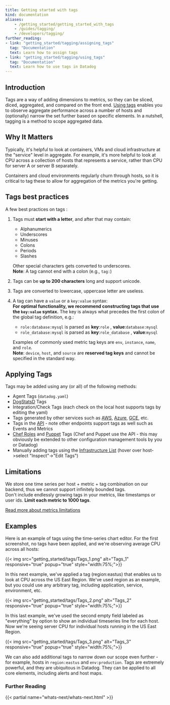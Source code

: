 ```yaml
---
title: Getting started with tags
kind: documentation
aliases:
    - /getting_started/getting_started_with_tags
    - /guides/tagging/
    - /developers/tagging/
further_reading:
- link: "getting_started/tagging/assigning_tags"
  tag: "Documentation"
  text: Learn how to assign tags
- link: "getting_started/tagging/using_tags"
  tag: "Documentation"
  text: Learn how to use tags in Datadog
---
```


## Introduction

Tags are a way of adding dimensions to metrics, so they can be sliced, diced, aggregated, and compared on the front end. [Using tags](/getting_started/tagging/using_tags) enables you to observe aggregate performance across a number of hosts and (optionally) narrow the set further based on specific elements. In a nutshell, tagging is a method to scope aggregated data.

## Why It Matters

Typically, it's helpful to look at containers, VMs and cloud infrastructure at the "service" level in aggregate. For example, it's more helpful to look at CPU across a collection of hosts that represents a service, rather than CPU for server A or server B separately.

Containers and cloud environments regularly churn through hosts, so it is critical to tag these to allow for aggregation of the metrics you're getting.

## Tags best practices

A few best practices on tags :

1. Tags must **start with a letter**, and after that may contain:

    * Alphanumerics
    * Underscores
    * Minuses
    * Colons
    * Periods 
    * Slashes 

    Other special characters gets converted to underscores.  
    **Note**: A tag cannot end with a colon (e.g., `tag:`)
2. Tags can be **up to 200 characters** long and support unicode. 
3. Tags are converted to lowercase, uppercase letter are useless.
4. A tag can have a `value` or a `key:value` syntax:  
    **For optimal functionality, we recommend constructing tags that use the `key:value` syntax.** The key is always what precedes the first colon of the global tag definition, e.g.:

    * `role:database:mysql` is parsed as **key**:`role` , **value**:`database:mysql`
    * `role_database:mysql` is parsed as **key**:`role_database` , **value**:`mysql`  

      
    Examples of commonly used metric tag keys are `env`, `instance`, `name`, and `role`.  
    **Note**: `device`, `host`, and `source` are **reserved tag keys** and cannot be specified in the standard way.

## Applying Tags

Tags may be added using any (or all) of the following methods:

* Agent Tags (`datadog.yaml`)
* [DogStatsD](/developers/dogstatsd) Tags
* Integration/Check Tags (each check on the local host supports tags by editing the yaml)
* Tags generated by other services such as [AWS](/integrations/amazon_web_services), [Azure](/integrations/azure), [GCE](/integrations/google_app_engine), etc.
* Tags in the [API](/api) - note other endpoints support tags as well such as Events and Metrics
* [Chef Roles](/integrations/chef) and [Puppet](/integrations/puppet) Tags (Chef and Puppet use the API - this may obviously be extended to other configuration management tools by you or Datadog)
* Manually adding tags using the [Infrastructure List](/graphing/infrastructure) (hover over host->select "Inspect"->"Edit Tags")

## Limitations

We store one time series per host + metric + tag combination on our backend, thus we cannot support infinitely bounded tags.  
Don't include endlessly growing tags in your metrics, like timestamps or user ids. **Limit each metric to 1000 tags**.

[Read more about metrics limitations](/getting_started/custom_metrics)

## Examples

Here is an example of tags using the time-series chart editor. For the first screenshot, no tags have been applied, and we're observing average CPU across all hosts:

{{< img src="getting_started/tags/Tags_1.png" alt="Tags_1" responsive="true" popup="true" style="width:75%;">}}

In this next example, we've applied a tag (region:eastus) that enables us to look at CPU across the US East Region. We've used region as an example, but you could use any arbitrary tag, including application, service, environment, etc.

{{< img src="getting_started/tags/Tags_2.png" alt="Tags_2" responsive="true" popup="true" style="width:75%;">}}

In this last example, we've used the second empty field labeled as "everything" by option to show an individual timeseries line for each host. Now we're seeing server CPU for individual hosts running in the US East Region.

{{< img src="getting_started/tags/Tags_3.png" alt="Tags_3" responsive="true" popup="true" style="width:75%;">}}

We can also add additional tags to narrow down our scope even further - for example, hosts in `region:eastus` and `env:production`. Tags are extremely powerful, and they are ubiquitous in Datadog. They can be applied to all core elements, including alerts and host maps.

### Further Reading

{{< partial name="whats-next/whats-next.html" >}}